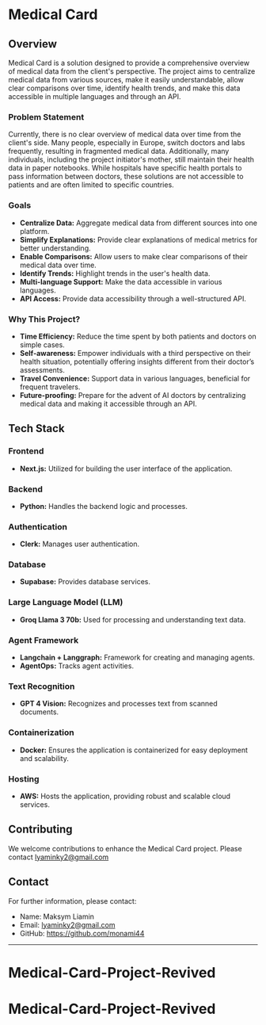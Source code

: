 # Medical Card

## Overview

Medical Card is a solution designed to provide a comprehensive overview of medical data from the client's perspective. The project aims to centralize medical data from various sources, make it easily understandable, allow clear comparisons over time, identify health trends, and make this data accessible in multiple languages and through an API.

### Problem Statement

Currently, there is no clear overview of medical data over time from the client's side. Many people, especially in Europe, switch doctors and labs frequently, resulting in fragmented medical data. Additionally, many individuals, including the project initiator's mother, still maintain their health data in paper notebooks. While hospitals have specific health portals to pass information between doctors, these solutions are not accessible to patients and are often limited to specific countries.

### Goals

- **Centralize Data:** Aggregate medical data from different sources into one platform.
- **Simplify Explanations:** Provide clear explanations of medical metrics for better understanding.
- **Enable Comparisons:** Allow users to make clear comparisons of their medical data over time.
- **Identify Trends:** Highlight trends in the user's health data.
- **Multi-language Support:** Make the data accessible in various languages.
- **API Access:** Provide data accessibility through a well-structured API.

### Why This Project?

- **Time Efficiency:** Reduce the time spent by both patients and doctors on simple cases.
- **Self-awareness:** Empower individuals with a third perspective on their health situation, potentially offering insights different from their doctor’s assessments.
- **Travel Convenience:** Support data in various languages, beneficial for frequent travelers.
- **Future-proofing:** Prepare for the advent of AI doctors by centralizing medical data and making it accessible through an API.

## Tech Stack

### Frontend

- **Next.js:** Utilized for building the user interface of the application.

### Backend

- **Python:** Handles the backend logic and processes.

### Authentication

- **Clerk:** Manages user authentication.

### Database

- **Supabase:** Provides database services.

### Large Language Model (LLM)

- **Groq Llama 3 70b:** Used for processing and understanding text data.

### Agent Framework

- **Langchain + Langgraph:** Framework for creating and managing agents.
- **AgentOps:** Tracks agent activities.

### Text Recognition

- **GPT 4 Vision:** Recognizes and processes text from scanned documents.

### Containerization

- **Docker:** Ensures the application is containerized for easy deployment and scalability.

### Hosting

- **AWS:** Hosts the application, providing robust and scalable cloud services.


## Contributing

We welcome contributions to enhance the Medical Card project. Please contact lyaminky2@gmail.com


## Contact

For further information, please contact:

- Name: Maksym Liamin
- Email: lyaminky2@gmail.com
- GitHub: https://github.com/monami44

---

# Medical-Card-Project-Revived
# Medical-Card-Project-Revived
